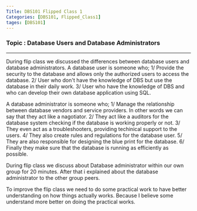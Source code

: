 ```yaml
---
Title: DBS101 Flipped Class 1
Categories: [DBS101, Flipped_Class1]
tages: [DBS101]
---
```


### Topic : Database Users and Database Administrators
---

During flip class we discussed the differences between database users and database administrators. A database user is someone who;
1/ Provide the security to the database and allows only the authorized users to access the database.
2/ User who don't have the knowledge of DBS but use the database in their daily work.
3/ User who have the knowledge of DBS and who can develop their own database application using SQL.

A database administrator is someone who;
1/ Manage the relationship between database vendors and service providers. In other words we can say that they act like a nagotiator.
2/ They act like a auditors for the database system checking if the database is working properly or not.
3/ They even act as a troubleshooters, providing techinical support to the users.
4/ They also create rules and regulations for the database user.
5/ They are also responsible for designing the blue print for the database.
6/ Finally they make sure that the database is running as efficiently as possible.

During flip class we discuss about Database administrator within our own group for 20 minutes. After that i explained about the database administrator to the other group peers.

To improve the flip class we need to do some practical work to have better understanding on how things actually works. Because I believe some understand more better on doing the practical works.
